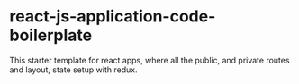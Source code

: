 # react-js-application-code-boilerplate
This starter template for react apps, where all the public, and private routes and layout, state setup with redux.
